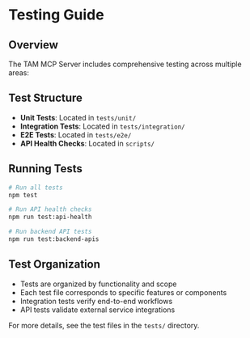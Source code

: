 # Testing Guide

## Overview

The TAM MCP Server includes comprehensive testing across multiple areas:

## Test Structure

- **Unit Tests**: Located in `tests/unit/`
- **Integration Tests**: Located in `tests/integration/`
- **E2E Tests**: Located in `tests/e2e/`
- **API Health Checks**: Located in `scripts/`

## Running Tests

```bash
# Run all tests
npm test

# Run API health checks
npm run test:api-health

# Run backend API tests
npm run test:backend-apis
```

## Test Organization

- Tests are organized by functionality and scope
- Each test file corresponds to specific features or components
- Integration tests verify end-to-end workflows
- API tests validate external service integrations

For more details, see the test files in the `tests/` directory.
